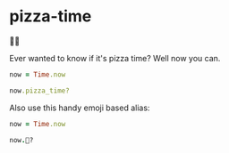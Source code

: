 # pizza-time
🍕⏰

Ever wanted to know if it's pizza time? Well now you can.

```ruby
now = Time.now

now.pizza_time?
```

Also use this handy emoji based alias:

```ruby
now = Time.now

now.🍕?
```